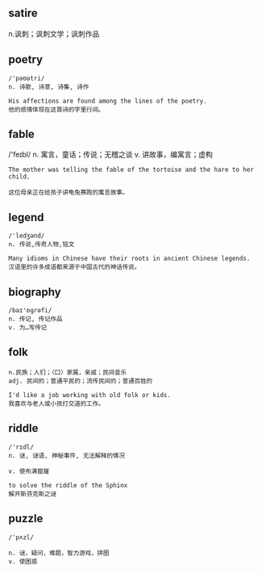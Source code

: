 ## satire
n.讽刺；讽刺文学；讽刺作品

## poetry
```
/'pəʊətri/
n. 诗歌, 诗意, 诗集, 诗作

His affections are found among the lines of the poetry.
他的感情体现在这首诗的字里行间。
```

## fable
/'feɪbl/
n. 寓言，童话；传说；无稽之谈
v. 讲故事，编寓言；虚构
```
The mother was telling the fable of the tortoise and the hare to her child.

这位母亲正在给孩子讲龟兔赛跑的寓言故事。
```

## legend
```
/'ledʒənd/
n. 传说,传奇人物,铭文

Many idioms in Chinese have their roots in ancient Chinese legends.
汉语里的许多成语都来源于中国古代的神话传说。
```
## biography
```
/baɪ'ɒɡrəfi/
n. 传记, 传记作品
v. 为…写传记
```

## folk
```
n.民族；人们；〈口〉家属，亲戚；民间音乐
adj. 民间的；普通平民的；流传民间的；普通百姓的

I'd like a job working with old folk or kids.
我喜欢与老人或小孩打交道的工作。
```

## riddle
```
/'rɪdl/
n. 谜, 谜语, 神秘事件, 无法解释的情况

v. 使布满窟窿

to solve the riddle of the Sphinx
解开斯芬克斯之谜
```

## puzzle
```
/'pʌzl/

n. 谜，疑问，难题，智力游戏，拼图
v. 使困惑
```